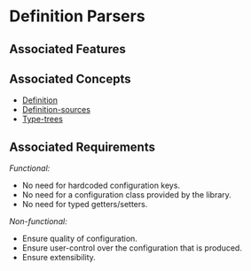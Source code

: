 # Definition Parsers

## Associated Features



## Associated Concepts

- [Definition](./definition.md)
- [Definition-sources](./sources.md)
- [Type-trees](./type-trees.md)

## Associated Requirements
_Functional:_
- No need for hardcoded configuration keys.
- No need for a configuration class provided by the library.
- No need for typed getters/setters.

_Non-functional:_
- Ensure quality of configuration.
- Ensure user-control over the configuration that is produced.
- Ensure extensibility.